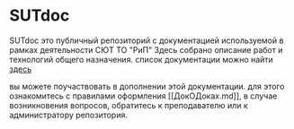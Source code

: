 # SUTdoc

SUTdoc это публичный репозиторий с документацией используемой в рамках деятельности СЮТ ТО "РиП"
Здесь собрано описание работ и технологий общего назначения. список документации можно найти [здесь](read-the-doc.md)

вы можете поучаствовать в дополнении этой документации.
для этого ознакомитесь с правилами оформления [[ДокОДоках.md]], в случае возникновения вопросов, обратитесь к преподавателю или к администратору репозитория.